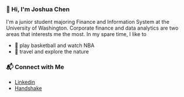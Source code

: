 ### 👋 Hi, I'm Joshua Chen
I'm a junior student majoring Finance and Information System at the University of Washington. Corporate finance and data analytics are two areas that interests me the most. In my spare time, I like to  
* 🏀 play basketball and watch NBA
* 🚞 travel and explore the nature
### 📬 Connect with Me
* [Linkedin](https://www.linkedin.com/in/joshua-chen-a10359196/)  
* [Handshake](https://app.joinhandshake.com/stu/users/25551408)
